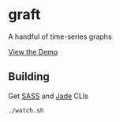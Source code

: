 graft
=====

A handful of time-series graphs

[View the Demo](http://danrashid.github.io/graft/)

Building
--------

Get [SASS](http://sass-lang.com/install) and [Jade](http://jade-lang.com/command-line/) CLIs

`./watch.sh`
